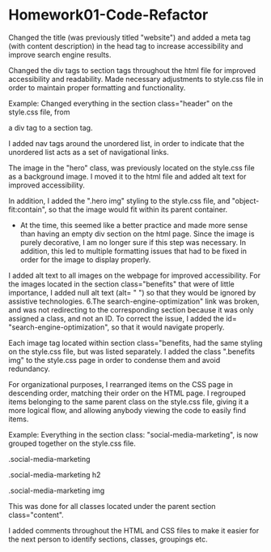 # Homework01-Code-Refactor

Changed the title (was previously titled "website") and added a meta tag (with content description) in the head tag to increase accessibility and improve search engine results.

Changed the div tags to section tags throughout the html file for improved accessibility and readability. Made necessary adjustments to style.css file in order to maintain proper formatting and functionality.

Example: Changed everything in the section class="header" on the style.css file, from

a div tag to a section tag.

I added nav tags around the unordered list, in order to indicate that the unordered list acts as a set of navigational links.

The image in the "hero" class, was previously located on the style.css file as a background image. I moved it to the html file and added alt text for improved accessibility.

In addition, I added the ".hero img" styling to the style.css file, and "object-fit:contain", so that the image would fit within its parent container.

* At the time, this seemed like a better practice and made more sense than having an empty div section on the html page. Since the image is purely decorative, I am no longer sure if this step was necessary. In addition, this led to multiple formatting issues that had to be fixed in order for the image to display properly.

I added alt text to all images on the webpage for improved accessibility. For the images located in the section class="benefits" that were of little importance, I added null alt text (alt= " ") so that they would be ignored by assistive technologies.
6.The search-engine-optimization" link was broken, and was not redirecting to the corresponding section because it was only assigned a class, and not an ID. To correct the issue, I added the id= "search-engine-optimization", so that it would navigate properly.

Each image tag located within section class="benefits, had the same styling on the style.css file, but was listed separately. I added the class ".benefits img" to the style.css page in order to condense them and avoid redundancy.

For organizational purposes, I rearranged items on the CSS page in descending order, matching their order on the HTML page. I regrouped items belonging to the same parent class on the style.css file, giving it a more logical flow, and allowing anybody viewing the code to easily find items.

Example: Everything in the section class: "social-media-marketing", is now grouped together on the style.css file.

.social-media-marketing

.social-media-marketing h2

.social-media-marketing img

This was done for all classes located under the parent section class="content".

I added comments throughout the HTML and CSS files to make it easier for the next person to identify sections, classes, groupings etc.
